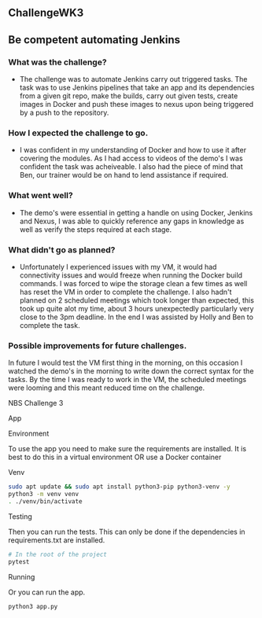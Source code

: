 ## ChallengeWK3

## Be competent automating Jenkins 

### What was the challenge? 

- The challenge was to automate Jenkins carry out triggered tasks. The task was to use Jenkins pipelines that take an app and its dependencies from a given git repo,  make the builds, carry out given tests, create images in Docker and push these images to nexus upon being triggered by a push to the repository.

### How I expected the challenge to go. 

- I was confident in my understanding of Docker and how to use it after covering the modules. As I had access to videos of the demo's I was confident the task was acheiveable. I also had the piece of mind that Ben, our trainer would be on hand to lend assistance if required.

### What went well? 

- The demo's were essential in getting a handle on using Docker, Jenkins and Nexus, I was able to quickly reference any gaps in knowledge as well as verify the steps required at each stage.

### What didn't go as planned? 

- Unfortunately I experienced issues with my VM, it would had connectivity issues and would freeze when running the Docker build commands. I was forced to wipe the storage clean a few times as well has reset the VM in order to complete the challenge. I also hadn't planned on 2 scheduled meetings which took longer than expected, this took up quite alot my time, about 3 hours unexpectedly particularly very close to the 3pm deadline. In the end I was assisted by Holly and Ben to complete the task.

### Possible improvements for future challenges. 

In future I would test the VM first thing in the morning, on this occasion I watched the demo's in the morning to write down the correct syntax for the tasks. By the time I was ready to work in the VM, the scheduled meetings were looming and this meant reduced time on the challenge.


NBS Challenge 3

App

Environment

To use the app you need to make sure the requirements are installed.
It is best to do this in a virtual environment OR use a Docker container

Venv

```bash
sudo apt update && sudo apt install python3-pip python3-venv -y
python3 -m venv venv
. ./venv/bin/activate
```

Testing

Then you can run the tests. This can only be done if the dependencies in requirements.txt are installed.

```bash
# In the root of the project
pytest
```

Running

Or you can run the app.

```
python3 app.py
```
